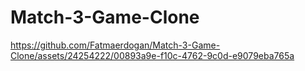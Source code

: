 # Match-3-Game-Clone

https://github.com/Fatmaerdogan/Match-3-Game-Clone/assets/24254222/00893a9e-f10c-4762-9c0d-e9079eba765a

